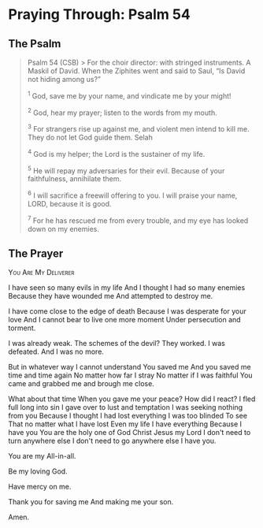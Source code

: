 # Praying Through: Psalm 54

## The Psalm

>Psalm 54 (CSB)  >
><sup></sup> For the choir director: with stringed instruments. A Maskil of David. When the Ziphites went and said to Saul, “Is David not hiding among us?” 
>
><sup>1</sup> God, save me by your name, and vindicate me by your might! 
>
><sup>2</sup> God, hear my prayer; listen to the words from my mouth. 
>
><sup>3</sup> For strangers rise up against me, and violent men intend to kill me. They do not let God guide them. Selah 
>
><sup>4</sup> God is my helper; the Lord is the sustainer of my life. 
>
><sup>5</sup> He will repay my adversaries for their evil. Because of your faithfulness, annihilate them. 
>
><sup>6</sup> I will sacrifice a freewill offering to you. I will praise your name, LORD, because it is good. 
>
><sup>7</sup> For he has rescued me from every trouble, and my eye has looked down on my enemies.

## The Prayer

<div style="font-variant: small-caps;">
You Are My Deliverer
</div>


I have seen so many evils in my life
  And I thought I had so many enemies
  Because they have wounded me
  And attempted to destroy me.

I have come close to the edge of death
  Because I was desperate for your love
  And I cannot bear to live one more moment
  Under persecution and torment.

I was already weak.
  The schemes of the devil?
  They worked.
  I was defeated.
  And I was no more.

But in whatever way
  I cannot understand
  You saved me
  And you saved me time and time again
  No matter how far I stray
  No matter if I was faithful
  You came and grabbed me and brough me close.

What about that time
  When you gave me your peace?
  How did I react?
  I fled full long into sin
  I gave over to lust and temptation
  I was seeking nothing from you
  Because I thought I had lost everything
  I was too blinded
  To see 
  That no matter what I have lost
  Even my life
  I have everything
  Because I have you
  You are the holy one of God
  Christ Jesus my Lord
  I don't need to turn anywhere else
  I don't need to go anywhere else
  I have you.

You are my All-in-all.

Be my loving God.

Have mercy on me.

Thank you for saving me
  And making me your son.

Amen.

